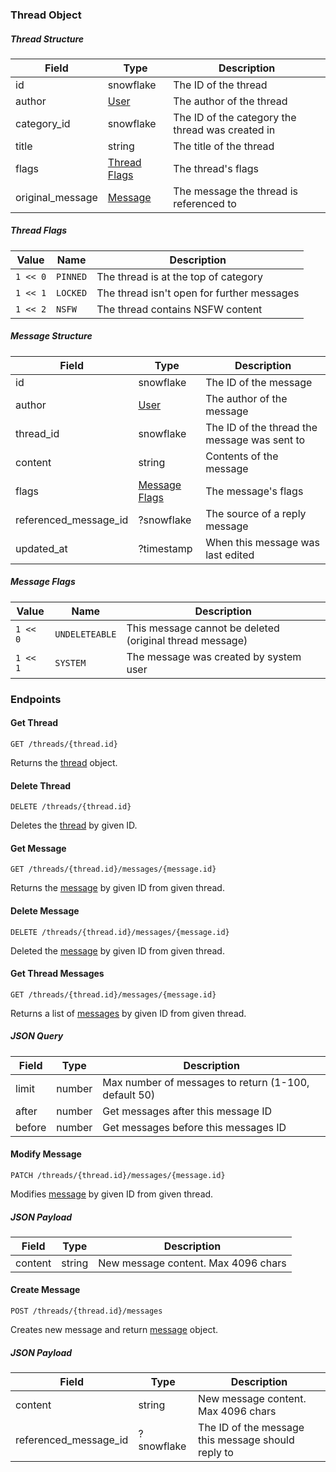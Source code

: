 ### Thread Object

##### Thread Structure

| Field            | Type                              | Description                                      |
|------------------|-----------------------------------|--------------------------------------------------|
| id               | snowflake                         | The ID of the thread                             |
| author           | [User](./users.md#user-structure) | The author of the thread                         |
| category_id      | snowflake                         | The ID of the category the thread was created in |
| title            | string                            | The title of the thread                          |
| flags            | [Thread Flags](#thread-flags)     | The thread's flags                               |
| original_message | [Message](#message-structure)     | The message the thread is referenced to          |

##### Thread Flags

| Value    | Name     | Description                                |
|----------|----------|--------------------------------------------|
| `1 << 0` | `PINNED` | The thread is at the top of category       |
| `1 << 1` | `LOCKED` | The thread isn't open for further messages |
| `1 << 2` | `NSFW`   | The thread contains NSFW content           |

##### Message Structure

| Field                 | Type                              | Description                                  |
|-----------------------|-----------------------------------|----------------------------------------------|
| id                    | snowflake                         | The ID of the message                        |
| author                | [User](./users.md#user-structure) | The author of the message                    |
| thread_id             | snowflake                         | The ID of the thread the message was sent to |
| content               | string                            | Contents of the message                      |
| flags                 | [Message Flags](#message-flags)   | The message's flags                          |
| referenced_message_id | ?snowflake                        | The source of a reply message                |
| updated_at            | ?timestamp                        | When this message was last edited            |

##### Message Flags

| Value    | Name           | Description                                              |
|----------|----------------|----------------------------------------------------------|
| `1 << 0` | `UNDELETEABLE` | This message cannot be deleted (original thread message) |
| `1 << 1` | `SYSTEM`       | The message was created by system user                   |

### Endpoints

#### Get Thread
```http
GET /threads/{thread.id}
```
Returns the [thread](#thread-structure) object.

#### Delete Thread
```http
DELETE /threads/{thread.id}
```
Deletes the [thread](#thread-structure) by given ID.

#### Get Message
```http
GET /threads/{thread.id}/messages/{message.id}
```
Returns the [message](#message-structure) by given ID from given thread.

#### Delete Message
```http
DELETE /threads/{thread.id}/messages/{message.id}
```
Deleted the [message](#message-structure) by given ID from given thread.

#### Get Thread Messages
```http
GET /threads/{thread.id}/messages/{message.id}
```
Returns a list of [messages](#message-structure) by given ID from given thread.

##### JSON Query

| Field  | Type   | Description                                          |
|--------|--------|------------------------------------------------------|
| limit  | number | Max number of messages to return (1-100, default 50) |
| after  | number | Get messages after this message ID                   |
| before | number | Get messages before this messages ID                 |

#### Modify Message
```http
PATCH /threads/{thread.id}/messages/{message.id}
```
Modifies [message](#message-structure) by given ID from given thread.

##### JSON Payload

| Field   | Type   | Description                         |
|---------|--------|-------------------------------------|
| content | string | New message content. Max 4096 chars |

#### Create Message
```http
POST /threads/{thread.id}/messages
```
Creates new message and return [message](#message-structure) object.

##### JSON Payload

| Field                 | Type       | Description                                        |
|-----------------------|------------|----------------------------------------------------|
| content               | string     | New message content. Max 4096 chars                |
| referenced_message_id | ?snowflake | The ID of the message this message should reply to |